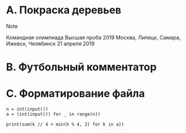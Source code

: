 # A. Покраска деревьев
> [!NOTE]
> Командная олимпиада Высшая проба 2019 Москва, Липецк, Самара, Ижевск, Челябинск 21 апреля 2019


# B. Футбольный комментатор


# C. Форматирование файла
```
n = int(input())
a = (int(input()) for _ in range(n))

print(sum(k // 4 + min(k % 4, 2) for k in a))
```
